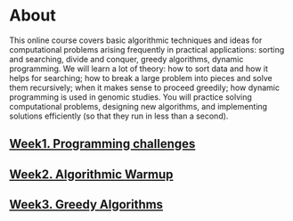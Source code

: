 # About  

This online course covers basic algorithmic techniques and ideas for computational problems arising frequently in practical applications: sorting and searching,  divide and conquer, greedy algorithms, dynamic programming. We will learn a lot of theory: how to sort data and how it helps for searching; how to break a large  problem into pieces and solve them recursively; when it makes sense to proceed greedily; how dynamic programming is used in genomic studies. You will practice  solving computational problems, designing new algorithms, and implementing solutions efficiently (so that they run in less than a second).

## [Week1. Programming challenges](solutions/week1_programming_challenges)

## [Week2. Algorithmic Warmup](solutions/week2_algorithmic_warmup)

## [Week3. Greedy Algorithms](solutions/week3_greedy_algorithms)
